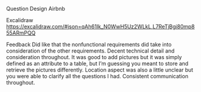 Question
Design Airbnb

Excalidraw
https://excalidraw.com/#json=qAh61Ik_N0WwH5Uz2WLkL,L7ReTjBgi80mp855ARmPQQ

Feedback
Did like that the nonfunctional requirements did take into consideration of the other requirements. Decent technical detail and consideration throughout. It was good to add pictures but it was simply defined as an attribute to a table, but I’m guessing you meant to store and retrieve the pictures differently. Location aspect was also a little unclear but you were able to clarify all the questions I had. Consistent communication throughout.